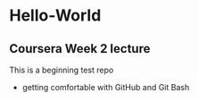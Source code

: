 # Hello-World
## Coursera Week 2 lecture
This is a beginning test repo
* getting comfortable with GitHub and Git Bash
